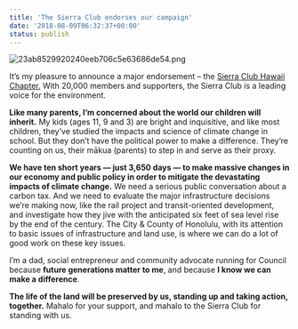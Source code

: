 ```yaml
---
title: 'The Sierra Club endorses our campaign'
date: '2018-08-09T06:32:37+00:00'
status: publish
---
```



![23ab8529920240eeb706c5e63686de54.png](http://ikaikahussey.files.wordpress.com/2018/08/7e7ae-23ab8529920240eeb706c5e63686de54.png)

It’s my pleasure to announce a major endorsement – the [Sierra Club Hawaii Chapter.](http://hello.ikaikahussey.com/t/i-l-bhrjhdy-l-y/) With 20,000 members and supporters, the Sierra Club is a leading voice for the environment.

**Like many parents, I’m concerned about the world our children will inherit.** My kids (ages 11, 9 and 3) are bright and inquisitive, and like most children, they’ve studied the impacts and science of climate change in school. But they don’t have the political power to make a difference. They’re counting on us, their mākua (parents) to step in and serve as their proxy.

**We have ten short years — just 3,650 days — to make massive changes in our economy and public policy in order to mitigate the devastating impacts of climate change.** We need a serious public conversation about a carbon tax. And we need to evaluate the major infrastructure decisions we’re making now, like the rail project and transit-oriented development, and investigate how they jive with the anticipated six feet of sea level rise by the end of the century. The City &amp; County of Honolulu, with its attention to basic issues of infrastructure and land use, is where we can do a lot of good work on these key issues.

I’m a dad, social entrepreneur and community advocate running for Council because **future generations matter to me**, and because **I know we can make a difference**.

**The life of the land will be preserved by us, standing up and taking action, together.** Mahalo for your support, and mahalo to the Sierra Club for standing with us.